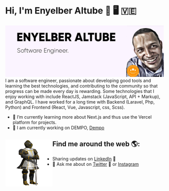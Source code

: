 # Hi, I'm Enyelber Altube 🤟 🖥 🇻🇪

<img src="https://github.com/Enyelber/Enyelber/blob/master/gh-header-image-cropped.png" alt="banner that says Enyelber Altube - software engineer, FullStack developher">
I am a software engineer, passionate about developing good tools and learning the best technologies, and contributing to the community so that progress can be made every day is rewarding. Some technologies that I enjoy working with include ReactJS, Jamstack (JavaScript, API + Markup), and GraphQL. I have worked for a long time with Backend (Laravel, Php, Python) and Frontend (React, Vue, Javascript, css, Scss). 

- 🌱 I’m currently learning more about Next.js and thus use the Vercel platform for projects.
- 🔭 I am currently working on DEMPO, <a href="https://dempo.es/"> Dempo</a>

## Find me around the web 🌎: <a href="https://github.com/Enyelber"><img align="left" width="150" height="150" src="https://github.com/Enyelber/Enyelber/blob/master/animation.gif"></a>
- Sharing updates on <a href="https://www.linkedin.com/in/enyelberaltubejimenez/">LinkedIn</a> 💼
- 💬 Ask me about on <a href="https://twitter.com/enyelber">Twitter</a> 💼 or <a href="https://www.instagram.com/enyelber/">Instagram</a>


<!--
**Enyelber/Enyelber** is a ✨ _special_ ✨ repository because its `README.md` (this file) appears on your GitHub profile.

Here are some ideas to get you started:


- 👯 I’m looking to collaborate on ...
- 🤔 I’m looking for help with ...
- 💬 Ask me about ...
- 📫 How to reach me: ...
- 😄 Pronouns: ...
- ⚡ Fun fact: ...
-->
